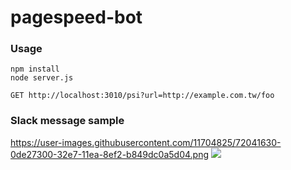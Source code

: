 # pagespeed-bot

### Usage
```shell
npm install
node server.js
```

```
GET http://localhost:3010/psi?url=http://example.com.tw/foo
```

### Slack message sample
https://user-images.githubusercontent.com/11704825/72041630-0de27300-32e7-11ea-8ef2-b849dc0a5d04.png
<img src="https://user-images.githubusercontent.com/11704825/72041630-0de27300-32e7-11ea-8ef2-b849dc0a5d04.png">
